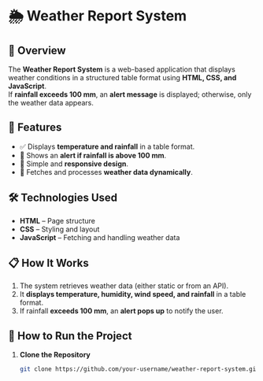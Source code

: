 # 🌦 Weather Report System

## 📌 Overview  
The **Weather Report System** is a web-based application that displays weather conditions in a structured table format using **HTML, CSS, and JavaScript**.  
If **rainfall exceeds 100 mm**, an **alert message** is displayed; otherwise, only the weather data appears.

## 🎯 Features  
- ✅ Displays **temperature and rainfall** in a table format.  
- 🚨 Shows an **alert if rainfall is above 100 mm**.  
- 🎨 Simple and **responsive design**.  
- 🔄 Fetches and processes **weather data dynamically**.

## 🛠️ Technologies Used  
- **HTML** – Page structure  
- **CSS** – Styling and layout  
- **JavaScript** – Fetching and handling weather data  

## 📋 How It Works  
1. The system retrieves weather data (either static or from an API).  
2. It **displays temperature, humidity, wind speed, and rainfall** in a table format.  
3. If rainfall **exceeds 100 mm**, an **alert pops up** to notify the user.  

## 🚀 How to Run the Project  
1. **Clone the Repository**  
   ```bash
   git clone https://github.com/your-username/weather-report-system.git
